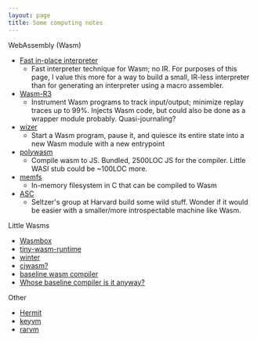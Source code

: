 ```yaml
---
layout: page
title: Some computing notes
---
```


WebAssembly (Wasm)

* [Fast in-place interpreter](https://dl.acm.org/doi/abs/10.1145/3563311)
  * Fast interpreter technique for Wasm; no IR. For purposes of this page, I
    value this more for a way to build a small, IR-less interpreter than for
    generating an interpreter using a macro assembler.
* [Wasm-R3](https://dl.acm.org/doi/10.1145/3689787)
  * Instrument Wasm programs to track input/output; minimize replay traces up
    to 99%. Injects Wasm code, but could also be done as a wrapper module
    probably. Quasi-journaling?
* [wizer](https://github.com/bytecodealliance/wizer)
  * Start a Wasm program, pause it, and quiesce its entire state into a new
    Wasm module with a new entrypoint
* [polywasm](https://github.com/evanw/polywasm)
  * Compile wasm to JS. Bundled, 2500LOC JS for the compiler. Little WASI stub
    could be ~100LOC more.
* [memfs](https://github.com/tekknolagi/llvm-project/tree/5dc09c94393510bc8d042a9f07382b53e845c0f2/binji)
  * In-memory filesystem in C that can be compiled to Wasm
* [ASC](https://dl.acm.org/doi/10.1145/2654822.2541985)
  * Seltzer's group at Harvard build some wild stuff. Wonder if it would be
    easier with a smaller/more introspectable machine like Wasm.

Little Wasms

* [Wasmbox](https://github.com/imasahiro/wasmbox)
* [tiny-wasm-runtime](https://github.com/r1ru/tiny-wasm-runtime)
* [winter](https://github.com/peterseymour/winter)
* [cjwasm?](https://github.com/jeaiii/cjwasm)
* [baseline wasm compiler](https://wingolog.org/archives/2020/03/25/firefoxs-low-latency-webassembly-compiler)
* [Whose baseline compiler is it anyway?](https://arxiv.org/abs/2305.13241)

Other

* [Hermit](https://github.com/dylibso/hermit)
* [keyvm](https://github.com/void4/keyvm)
* [rarvm](https://github.com/void4/rarust)
